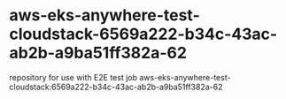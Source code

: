 # aws-eks-anywhere-test-cloudstack-6569a222-b34c-43ac-ab2b-a9ba51ff382a-62
repository for use with E2E test job aws-eks-anywhere-test-cloudstack:6569a222-b34c-43ac-ab2b-a9ba51ff382a-62
